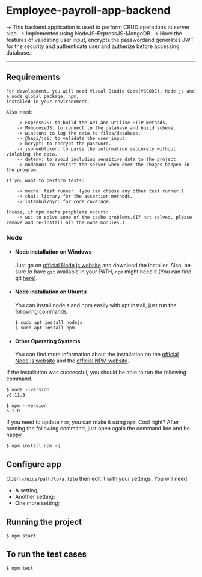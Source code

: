 # Employee-payroll-app-backend

 -> This backend application is used to perform CRUD operations at server side.
 -> Implemented using NodeJS-ExpressJS-MongoDB.
 -> Have the features of validating user input, 
	encrypts the passwordand generates JWT for the security and
	authenticate user and autherize before accessing database.

---
## Requirements

	For development, you will need Visual Studio Code(VSCODE), Node.js and a node global package, npm,
	installed in your environement.
	
	Also need: 
	
		-> ExpressJS: to build the API and utilise HTTP methods.
		-> MongooseJS: to connect to the database and build schema.
		-> winston: to log the data to files/database.
		-> @hapi/joi: to validate the user input.
		-> bcrypt: to encrypt the password.
		-> jsonwebtoken: to parse the information seccurely without violating the data.
		-> dotenv: to avoid including sensitive data to the project.
		-> nodemon: to restart the server when ever the chages happen in the program.
	
	If you want to perform tests:
	
		-> mocha: test runner. (you can choose any other test runner.)
		-> chai: library for the assertion methods.
		-> istambul/nyc: for code coverage.
		
	Incase, if npm cache propblems occurs:
		-> ws: to solve some of the cache problems.(If not solved, please remove and re-install all the node modules.)

### Node
- #### Node installation on Windows

  Just go on [official Node.js website](https://nodejs.org/) and download the installer.
Also, be sure to have `git` available in your PATH, `npm` might need it (You can find git [here](https://git-scm.com/)).

- #### Node installation on Ubuntu

  You can install nodejs and npm easily with apt install, just run the following commands.

      $ sudo apt install nodejs
      $ sudo apt install npm

- #### Other Operating Systems
  You can find more information about the installation on the [official Node.js website](https://nodejs.org/) and the [official NPM website](https://npmjs.org/).

If the installation was successful, you should be able to run the following command.

    $ node --version
    v8.11.3

    $ npm --version
    6.1.0

If you need to update `npm`, you can make it using `npm`! Cool right? After running the following command, just open again the command line and be happy.

    $ npm install npm -g

###
## Configure app

Open `a/nice/path/to/a.file` then edit it with your settings. You will need:

- A setting;
- Another setting;
- One more setting;

## Running the project

    $ npm start
	
## To run the test cases

    $ npm test
